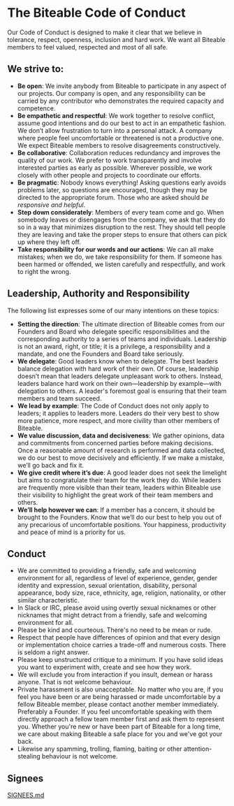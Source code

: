 # The Biteable Code of Conduct

Our Code of Conduct is designed to make it clear that we believe in tolerance, respect, openness, inclusion and hard work.  We want all Biteable members to feel valued, respected and most of all safe.

## We strive to:

* **Be open**: We invite anybody from Biteable to participate in any aspect of our projects. Our company is open, and any responsibility can be carried by any contributor who demonstrates the required capacity and competence.
* **Be empathetic and respectful**: We work together to resolve conflict, assume good intentions and do our best to act in an empathetic fashion. We don’t allow frustration to turn into a personal attack. A company where people feel uncomfortable or threatened is not a productive one. We expect Biteable members to resolve disagreements constructively.
* **Be collaborative**: Collaboration reduces redundancy and improves the quality of our work. We prefer to work transparently and involve interested parties as early as possible. Wherever possible, we work closely with other people and projects to coordinate our efforts.
* **Be pragmatic**: Nobody knows everything! Asking questions early avoids problems later, so questions are encouraged, though they may be directed to the appropriate forum. Those who are asked should _be responsive and helpful_.
* **Step down considerately**: Members of every team come and go. When somebody leaves or disengages from the company, we ask that they do so in a way that minimizes disruption to the rest. They should tell people they are leaving and take the proper steps to ensure that others can pick up where they left off.
* **Take responsibility for our words and our actions**: We can all make mistakes; when we do, we take responsibility for them. If someone has been harmed or offended, we listen carefully and respectfully, and work to right the wrong.

## Leadership, Authority and Responsibility

The following list expresses some of our many intentions on these topics:

* **Setting the direction**: The ultimate direction of Biteable comes from our Founders and Board who delegate specific responsibilities and the corresponding authority to a series of teams and individuals. Leadership is not an award, right, or title; it is a privilege, a responsibility and a mandate, and one the Founders and Board take seriously.
* **We delegate**: Good leaders know when to delegate. The best leaders balance delegation with hard work of their own. Of course, leadership doesn’t mean that leaders delegate unpleasant work to others. Instead, leaders balance hard work on their own—leadership by example—with delegation to others. A leader's foremost goal is ensuring that their team members and team succeed.
* **We lead by example**: The Code of Conduct does not only apply to leaders; it applies to leaders more. Leaders do their very best to show more patience, more respect, and more civility than other members of Biteable.
* **We value discussion, data and decisiveness**: We gather opinions, data and commitments from concerned parties before making decisions. Once a reasonable amount of research is performed and data collected, we do our best to move decisively and efficiently. If we make a mistake, we’ll go back and fix it.
* **We give credit where it’s due**: A good leader does not seek the limelight but aims to congratulate their team for the work they do. While leaders are frequently more visible than their team, leaders within Biteable use their visibility to highlight the great work of their team members and others.
* **We’ll help however we can**: If a member has a concern, it should be brought to the Founders. Know that we’ll do our best to help you out of any precarious of uncomfortable positions. Your happiness, productivity and peace of mind is a priority for us.

## Conduct

* We are committed to providing a friendly, safe and welcoming environment for all, regardless of level of experience, gender, gender identity and expression, sexual orientation, disability, personal appearance, body size, race, ethnicity, age, religion, nationality, or other similar characteristic.
* In Slack or IRC, please avoid using overtly sexual nicknames or other nicknames that might detract from a friendly, safe and welcoming environment for all.
* Please be kind and courteous. There's no need to be mean or rude.
* Respect that people have differences of opinion and that every design or implementation choice carries a trade-off and numerous costs. There is seldom a right answer.
* Please keep unstructured critique to a minimum. If you have solid ideas you want to experiment with, create and see how they work.
* We will exclude you from interaction if you insult, demean or harass anyone. That is not welcome behaviour.
* Private harassment is also unacceptable. No matter who you are, if you feel you have been or are being harassed or made uncomfortable by a fellow Biteable member, please contact another member immediately. Preferably a Founder. If you feel uncomfortable speaking with them directly approach a fellow team member first and ask them to represent you.  Whether you're new or have been part of Biteable for a long time, we care about making Biteable a safe place for you and we've got your back.
* Likewise any spamming, trolling, flaming, baiting or other attention-stealing behaviour is not welcome.

## Signees

[SIGNEES.md](SIGNEES.md)
